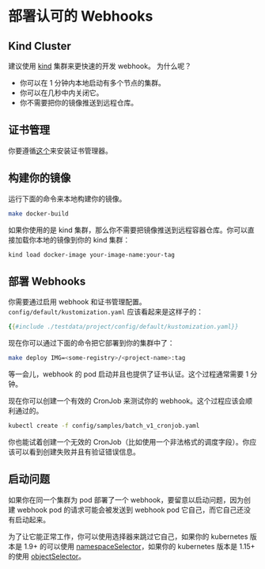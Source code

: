 # 部署认可的 Webhooks

## Kind Cluster

建议使用 [kind](../reference/kind.md) 集群来更快速的开发 webhook。
为什么呢？

- 你可以在 1 分钟内本地启动有多个节点的集群。
- 你可以在几秒中内关闭它。
- 你不需要把你的镜像推送到远程仓库。

## 证书管理

你要遵循[这个](./cert-manager.md)来安装证书管理器。

## 构建你的镜像

运行下面的命令来本地构建你的镜像。

```bash
make docker-build
```

如果你使用的是 kind 集群，那么你不需要把镜像推送到远程容器仓库。你可以直接加载你本地的镜像到你的 kind 集群：

```bash
kind load docker-image your-image-name:your-tag
```

## 部署 Webhooks

你需要通过启用 webhook 和证书管理配置。`config/default/kustomization.yaml` 应该看起来是这样子的：

```yaml
{{#include ./testdata/project/config/default/kustomization.yaml}}
```

现在你可以通过下面的命令把它部署到你的集群中了：

```bash
make deploy IMG=<some-registry>/<project-name>:tag
```

等一会儿，webhook 的 pod 启动并且也提供了证书认证。这个过程通常需要 1 分钟。

现在你可以创建一个有效的 CronJob 来测试你的 webhook。这个过程应该会顺利通过的。

```bash
kubectl create -f config/samples/batch_v1_cronjob.yaml
```

你也能试着创建一个无效的 CronJob（比如使用一个非法格式的调度字段）。你应该可以看到创建失败并且有验证错误信息。

<aside class="note warning">

<h1>启动问题</h1>

如果你在同一个集群为 pod 部署了一个 webhook，要留意以启动问题，因为创建 webhook pod 的请求可能会被发送到 webhook pod 它自己，而它自己还没有启动起来。

为了让它能正常工作，你可以使用选择器来跳过它自己，如果你的 kubernetes 版本是 1.9+ 的可以使用 [namespaceSelector]，如果你的 kubernetes 版本是 1.15+ 的使用 [objectSelector]。

</aside>

[namespaceSelector]: https://github.com/kubernetes/api/blob/kubernetes-1.14.5/admissionregistration/v1beta1/types.go#L189-L233
[objectSelector]: https://github.com/kubernetes/api/blob/kubernetes-1.15.2/admissionregistration/v1beta1/types.go#L262-L274
